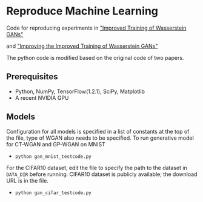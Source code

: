 Reproduce Machine Learning
=====================================

Code for reproducing experiments in ["Improved Training of Wasserstein GANs"](https://arxiv.org/abs/1704.00028)

and ["Improving the Improved Training of Wasserstein GANs"](https://openreview.net/pdf?id=SJx9GQb0-)

The python code is modified based on the original code of two papers.

## Prerequisites

- Python, NumPy, TensorFlow(1.2.1), SciPy, Matplotlib
- A recent NVIDIA GPU

## Models

Configuration for all models is specified in a list of constants at the top of
the file, type of WGAN also needs to be specified. To run generative model for CT-WGAN and GP-WGAN on MNIST

- `python gan_mnist_testcode.py`

For the CIFAR10 dataset, edit the file to specify the path to the dataset in
`DATA_DIR` before running. CIFAR10 dataset is publicly available; the
download URL is in the file.

- `python gan_cifar_testcode.py`
